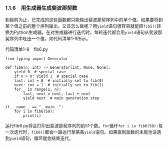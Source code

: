 ### 1.1.6　用生成器生成斐波那契数

到目前为止，已完成的这些函数都只能输出斐波那契序列中的单个值。如果要将到某个值之前的整个序列输出，又该怎么做呢？用`yield`语句很容易就能把`fib5()`转换为Python生成器。在对生成器进行迭代时，每轮迭代都会用`yield`语句从斐波那契序列中吐出一个值，如代码清单1-9所示。

代码清单1-9　fib6.py

```
from typing import Generator

def fib6(n: int) -> Generator[int, None, None]:
    yield 0  # special case
    if n > 0: yield 1  # special case
    last: int = 0  # initially set to fib(0)
    next: int = 1  # initially set to fib(1)
    for _ in range(1, n):
        last, next = next, last + next
        yield next  # main generation step

if __name__ == "__main__":
    for i in fib6(50):
        print(i)
```

运行fib6.py将会打印出斐波那契序列的前51个数。`for`循环`for i in fib6(50):`每一次迭代时，`fib6()`都会一路运行至某条`yield`语句。如果直到函数的末尾也没遇到`yield`语句，循环就会结束迭代。